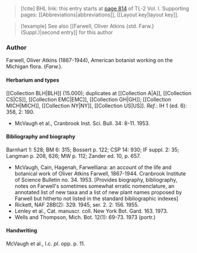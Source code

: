 > [!cite] BHL link: this entry starts at [page 814](https://www.biodiversitylibrary.org/item/103414#page/862/mode/1up) of TL-2 Vol. I.
> Supporting pages: [[Abbreviations|abbreviations]], [[Layout key|layout key]].

> [!example] See also [[Farwell, Oliver Atkins {std. Farw.} (Suppl.)|second entry]] for this author

### Author

Farwell, Oliver Atkins (1867-1944), American botanist working on the Michigan flora. (*Farw.*).

#### Herbarium and types

[[Collection BLH|BLH]] (15.000); duplicates at [[Collection A|A]], [[Collection CS|CS]], [[Collection EMC|EMC]], [[Collection GH|GH]]; [[Collection MICH|MICH]], [[Collection NY|NY]], [[Collection US|US]].
*Ref*.: IH 1 (ed. 6): 358, 2: 190.
- McVaugh et al., Cranbrook Inst. Sci. Bull. 34: 8-11. 1953.

#### Bibliography and biography

Barnhart 1: 528; BM 6: 315; Bossert p. 122; CSP 14: 930; IF suppl. 2: 35; Langman p. 208, 626; MW p. 112; Zander ed. 10, p. 657.
- McVaugh, Cain, Hagenah, Farwelliana: an account of the life and botanical work of Oliver Atkins Farwell, 1867-1944. Cranbrook Institute of Science Bulletin no. 34. 1953. \[Provides biography, bibliography, notes on Farwell's sometimes somewhat erratic nomenclature, an annotated list of new taxa and a list of new plant names proposed by Farwell but hitherto not listed in the standard bibliographic indexes\]
- Rickett, NAF 28B(2): 329. 1945, ser. 2. 2: 156. 1955.
- Lenley et al., Cat. manuscr. coll. New York Bot. Gard. 163. 1973.
- Wells and Thompson, Mich. Bot. 12(1): 69-73. 1973 (portr.)

#### Handwriting

McVaugh et al., l.c. *pl*. opp. p. 11.

